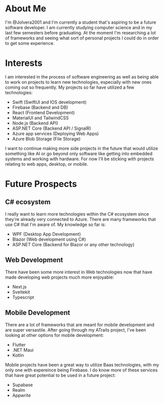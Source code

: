 # About Me
I'm @Jolvera2001 and I'm currently a student that's aspiring to be a future software developer. I am currently studying computer science and in my last few semesters before graduating. At the moment I'm researching a lot of frameworks and seeing what sort of personal projects I could do in order to get some experience.

# Interests
I am interested in the process of software engineering as well as being able to work on projects to learn new technologies, especially with new ones coming out so frequently. My projects so far have utilized a few technologies:
- Swift (SwiftUI and IOS development)
- Firebase (Backend and DB)
- React (Frontend Development)
- MaterialUI and TailwindCSS
- Node.js (Backend API)
- ASP.NET Core (Backend API / SignalR)
- Azure app services (Deploying Web Apps)
- Azure Blob Storage (File Storage)

I want to continue making more side projects in the future that would utilize something like AI or go beyond only software like getting into embedded systems and working with hardware. For now I'll be sticking with projects relating to web apps, desktop, or mobile.

# Future Prospects
## C# ecosystem
I really want to learn more technologies within the C# ecosystem since they're already very connected to Azure. There are many frameworks that use C# that I'm aware of. My knowledge so far is:
- WPF (Desktop App Development)
- Blazor (Web development using C#)
- ASP.NET Core (Backend for Blazor or any other technology)

## Web Development
There have been some more interest in Web technologies now that have made developing web projects much more enjoyable:
- Next.js
- Sveltekit
- Typescript

## Mobile Development
There are a lot of frameworks that are meant for mobile development and are super versastile. After going through my ATrails project, I've been looking at other options for mobile development:
- Flutter
- .NET Maui
- Kotlin

Mobile projects have been a great way to utilize Baas technologies, with my only one with expereince being Firebase. I do know more of these services that have great potential to be used in a future project:
- Supabase
- Realm
- Appwrite





<!---
Jolvera2001/Jolvera2001 is a ✨ special ✨ repository because its `README.md` (this file) appears on your GitHub profile.
You can click the Preview link to take a look at your changes.
--->
